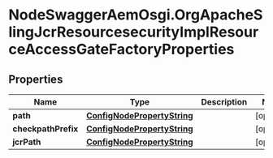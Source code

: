 # NodeSwaggerAemOsgi.OrgApacheSlingJcrResourcesecurityImplResourceAccessGateFactoryProperties

## Properties

Name | Type | Description | Notes
------------ | ------------- | ------------- | -------------
**path** | [**ConfigNodePropertyString**](ConfigNodePropertyString.md) |  | [optional] 
**checkpathPrefix** | [**ConfigNodePropertyString**](ConfigNodePropertyString.md) |  | [optional] 
**jcrPath** | [**ConfigNodePropertyString**](ConfigNodePropertyString.md) |  | [optional] 


